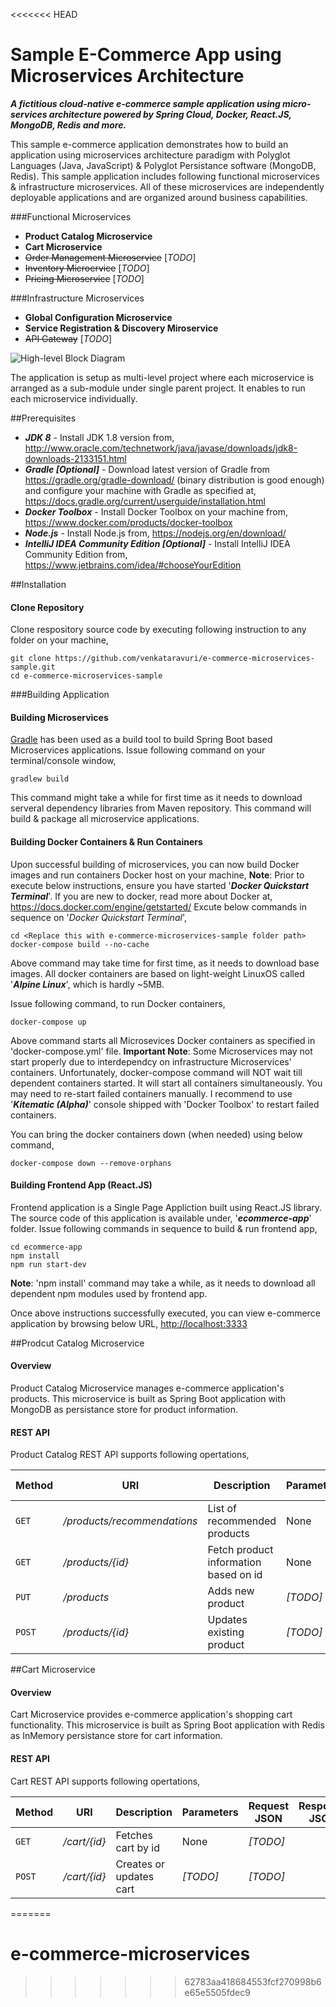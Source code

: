 <<<<<<< HEAD
# Sample E-Commerce App using Microservices Architecture
**_A fictitious cloud-native e-commerce sample application using micro-services architecture powered by Spring Cloud, Docker, React.JS, MongoDB, Redis and more._**

This sample e-commerce application demonstrates how to build an application using microservices architecture paradigm with Polyglot Languages (Java, JavaScript) & Polyglot Persistance software (MongoDB, Redis). This sample application includes following functional microservices & infrastructure microservices. All of these microservices are independently deployable applications and are organized around business capabilities.

###Functional Microservices
* **Product Catalog Microservice**
* **Cart Microservice**
* ~~Order Management Microservice~~ [_TODO_]
* ~~Inventory Microervice~~ [_TODO_]
* ~~Pricing Microservice~~ [_TODO_]

###Infrastructure Microservices
* **Global Configuration Microservice**
* **Service Registration & Discovery Miroservice**
* ~~API Gateway~~ [_TODO_]

![High-level Block Diagram](https://github.com/venkataravuri/e-commerce-microservices-sample/blob/master/drawings.jpg "High-levle Overview Diagram")

The application is setup as multi-level project where each microservice is arranged as a sub-module under single parent project. It enables to run each microservice individually.

##Prerequisites
* **_JDK 8_** - Install JDK 1.8 version from, http://www.oracle.com/technetwork/java/javase/downloads/jdk8-downloads-2133151.html
* **_Gradle [Optional]_** - Download latest version of Gradle from https://gradle.org/gradle-download/ (binary distribution is good enough) and configure your machine with Gradle as specified at, https://docs.gradle.org/current/userguide/installation.html
* **_Docker Toolbox_** - Install Docker Toolbox on your machine from, https://www.docker.com/products/docker-toolbox
* **_Node.js_** - Install Node.js from, https://nodejs.org/en/download/
* **_IntelliJ IDEA Community Edition [Optional]_** - Install IntelliJ IDEA Community Edition from, https://www.jetbrains.com/idea/#chooseYourEdition

##Installation
#### Clone Repository
Clone respository source code by executing following instruction to any folder on your machine,
```
git clone https://github.com/venkataravuri/e-commerce-microservices-sample.git
cd e-commerce-microservices-sample
```
###Building Application
#### Building Microservices
[Gradle](https://gradle.org/getting-started-gradle/) has been used as a build tool to build Spring Boot based Microservices applications. Issue following command on your terminal/console window,
```
gradlew build
```
This command might take a while for first time as it needs to download serveral dependency libraries from Maven repository. This command will build & package all microservice applications.
#### Building Docker Containers & Run Containers
Upon successful building of microservices, you can now build Docker images and run containers Docker host on your machine,
**Note**: Prior to execute below instructions, ensure you have started '**_Docker Quickstart Terminal_**'. If you are new to docker, read more about Docker at, https://docs.docker.com/engine/getstarted/
Excute below commands in sequence on '_Docker Quickstart Terminal_',
```
cd <Replace this with e-commerce-microservices-sample folder path>
docker-compose build --no-cache
```
Above command may take time for first time, as it needs to download base images. All docker containers are based on light-weight LinuxOS called '**_Alpine Linux_**', which is hardly ~5MB. 

Issue following command, to run Docker containers,
```
docker-compose up
```
Above command starts all Microsevices Docker containers as specified in 'docker-compose.yml' file. 
**Important Note**: Some Microservices may not start properly due to interdependcy on infrastructure Microservices' containers. Unfortunately, docker-compose command will NOT wait till dependent containers started. It will start all containers simultaneously. You may need to re-start failed containers manually. I recommend to use '**_Kitematic (Alpha)_**' console shipped with 'Docker Toolbox' to restart failed containers.

You can bring the docker containers down (when needed) using below command,
```
docker-compose down --remove-orphans
```
#### Building Frontend App (React.JS)
Frontend application is a Single Page Appliction built using React.JS library. The source code of this application is available under, '**_ecommerce-app_**' folder. 
Issue following commands in sequence to build & run frontend app,
```
cd ecommerce-app
npm install
npm run start-dev
```
**Note**: 'npm install' command may take a while, as it needs to download all dependent npm modules used by frontend app.

Once above instructions successfully executed, you can view e-commerce application by browsing below URL,
[http://localhost:3333](http://localhost:3333)

##Prodcut Catalog Microservice
#### Overview
Product Catalog Microservice manages e-commerce application's products. This microservice is built as Spring Boot application with MongoDB as persistance store for product information.

#### REST API
Product Catalog REST API supports following opertations,

Method | URI | Description | Parameters | Request JSON | Response JSON
--- | --- | --- | --- | --- | ---
`GET` | */products/recommendations* | List of recommended products | None | _[TODO]_ |
`GET` | */products/{id}* | Fetch product information based on id | None | _[TODO]_ |
`PUT` | */products* | Adds new product | _[TODO]_ | _[TODO]_ |
`POST` | */products/{id}* | Updates existing product | _[TODO]_ | _[TODO]_ |

##Cart Microservice
#### Overview
Cart Microservice provides e-commerce application's shopping cart functionality. This microservice is built as Spring Boot application with Redis as InMemory persistance store for cart information.

#### REST API
Cart REST API supports following opertations,

Method | URI | Description | Parameters | Request JSON | Response JSON
--- | --- | --- | --- | --- | ---
`GET` | */cart/{id}* | Fetches cart by id | None | _[TODO]_ |
`POST` | */cart/{id}* | Creates or updates cart | _[TODO]_ | _[TODO]_ |

=======
# e-commerce-microservices
>>>>>>> 62783aa418684553fcf270998b6e65e5505fdec9
